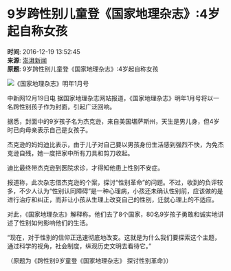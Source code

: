 # 9岁跨性别儿童登《国家地理杂志》:4岁起自称女孩

**时间**: 2016-12-19 13:52:45  
**来源**: [澎湃新闻](https://www.thepaper.cn/newsDetail_forward_1582952)  
**原题**: 9岁跨性别儿童登《国家地理杂志》:4岁起自称女孩

![《国家地理杂志》明年1月号](https://photocdn.sohu.com/20161219/Img476294854.jpeg)

中新网12月19日电 据国家地理杂志网站报道，《国家地理杂志》明年1月号将以一名跨性别孩子作为封面，引起广泛回响。

据悉，封面中的9岁孩子名为杰克逊，来自美国堪萨斯州，天生是男儿身，但4岁时已向母亲表示自己是女孩子。

杰克逊的妈妈迪比表示，由于儿子对自己要以男孩身份生活感到强烈不快，为免杰克逊自残，她一度把家中所有刀具和剪刀收起。

迪比最终带杰克逊到医院求诊，才得知他患上性别不安症。

报道称，此次杂志借杰克逊的个案，探讨“性别革命”的问题。不过，收到的负评较多，不少人认为“性别认同障碍”是一种心理病，小孩还未确认性别前，应该做的是进行治疗和纠正，而非让小孩从生理上改变自己的性别，迁就心理上的不适应。

对此，《国家地理杂志》解释称，他们去了8个国家，80名9岁孩子勇敢和诚实地讲述了性别如何影响他们的生活。

“现在，对于性别的信仰正迅速彻底地改变。这就是为什么我们要探索这个主题，通过科学的视角，社会制度，纵观历史文明去看待它。”

（原题为《跨性别9岁童登《国家地理杂志》 探讨性别革命》）
